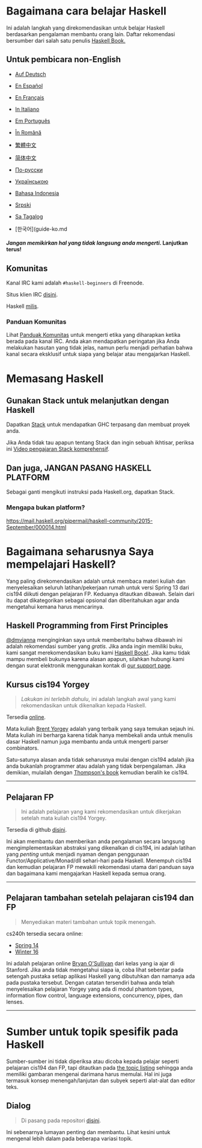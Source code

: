 # Bagaimana cara belajar Haskell

Ini adalah langkah yang direkomendasikan untuk belajar Haskell berdasarkan pengalaman membantu orang lain. Daftar rekomendasi bersumber dari salah satu penulis [Haskell Book.](http://haskellbook.com)

## Untuk pembicara non-English 

- [Auf Deutsch](guide-de.md)

- [En Español](guide-es.md)

- [En Français](guide-fr.md)

- [In Italiano](guide-it.md)

- [Em Português](guide-pt.md)

- [În Română](guide-ro.md)

- [繁體中文](guide-zh_tw.md)

- [简体中文](guide-zh_CN.md)

- [По-русски](guide-ru.md)

- [Українською](guide-ua.md)

- [Bahasa Indonesia](guide-id.md)

- [Srpski](guide-sr.md)

- [Sa Tagalog](guide-tl.md)

- [한국어](guide-ko.md

#### *Jangan memikirkan hal yang tidak langsung anda mengerti*. Lanjutkan terus! 

## Komunitas

Kanal IRC kami adalah `#haskell-beginners` di Freenode.

Situs klien IRC [disini](http://webchat.freenode.net/).

Haskell [milis](https://wiki.haskell.org/Mailing_lists).


### Panduan Komunitas 

Lihat [Panduak Komunitas](coc.md) untuk mengerti etika yang diharapkan ketika berada pada kanal IRC. Anda akan mendapatkan peringatan jika Anda melakukan hasutan yang tidak jelas, namun perlu menjadi perhatian bahwa kanal secara eksklusif untuk siapa yang belajar atau mengajarkan Haskell.


# Memasang Haskell

## Gunakan Stack untuk melanjutkan dengan Haskell

Dapatkan [Stack](https://haskellstack.org) untuk mendapatkan GHC terpasang dan membuat proyek anda.

Jika Anda tidak tau apapun tentang Stack dan ingin sebuah ikhtisar, periksa ini [Video pengajaran Stack komprehensif](https://www.youtube.com/watch?v=sRonIB8ZStw).


## Dan juga, JANGAN PASANG HASKELL PLATFORM

Sebagai ganti mengikuti instruksi pada Haskell.org, dapatkan Stack.

### Mengapa bukan platform?

https://mail.haskell.org/pipermail/haskell-community/2015-September/000014.html


# Bagaimana seharusnya Saya mempelajari Haskell?

Yang paling direkomendasikan adalah untuk membaca materi kuliah dan menyelesaikan seluruh latihan/pekerjaan rumah untuk versi Spring 13 dari cis194 diikuti dengan pelajaran FP. Keduanya ditautkan dibawah. Selain dari itu dapat dikategorikan sebagai opsional dan diberitahukan agar anda mengetahui kemana harus mencarinya.

## Haskell Programming from First Principles

[@dmvianna](https://github.com/dmvianna) menginginkan saya untuk memberitahu bahwa dibawah ini adalah rekomendasi sumber yang _gratis_. Jika anda ingin memiliki buku, kami sangat merekomendasikan buku kami  [Haskell Book!](http://haskellbook.com). Jika kamu tidak mampu membeli bukunya karena alasan apapun, silahkan hubungi kami dengan surat elektronik menggunakan kontak di [our support page](http://haskellbook.com/support.html).

## Kursus cis194 Yorgey

> *Lakukan ini terlebih dahulu*, ini adalah langkah awal yang kami rekomendasikan untuk dikenalkan kepada 
> Haskell.

Tersedia [online](https://www.seas.upenn.edu/~cis194/spring13/lectures.html).

Mata kuliah [Brent Yorgey](https://byorgey.wordpress.com) adalah yang terbaik yang saya temukan sejauh ini.
Mata kuliah ini berharga karena tidak hanya membekali anda untuk menulis dasar
Haskell namun juga membantu anda untuk mengerti parser combinators.

Satu-satunya alasan anda tidak seharusnya mulai dengan cis194 adalah jika anda bukanlah programmer
atau adalah yang tidak berpengalaman. Jika demikian, mulailah dengan
[Thompson's book](https://www.haskellcraft.com/craft3e/Home.html) kemudian beralih 
ke cis194.


---

## Pelajaran FP 

> Ini adalah pelajaran yang kami rekomendasikan untuk dikerjakan setelah mata kuliah cis194 Yorgey.

Tersedia di github [disini](https://github.com/bitemyapp/fp-course).

Ini akan membantu dan memberikan anda pengalaman secara langsung mengimplementasikan 
abstraksi yang dikenalkan di cis194, ini adalah latihan yang _penting_ untuk 
menjadi nyaman dengan penggunaan Functor/Applicative/Monad/dll sehari-hari pada
Haskell. Menempuh cis194 dan kemudian pelajaran FP mewakili rekomendasi utama
dari panduan saya dan bagaimana kami mengajarkan Haskell kepada semua orang.

---

## Pelajaran tambahan setelah pelajaran cis194 dan FP

> Menyediakan materi tambahan untuk topik menengah.

cs240h tersedia secara online:
- [Spring 14](http://www.scs.stanford.edu/14sp-cs240h/)
- [Winter 16](http://www.scs.stanford.edu/16wi-cs240h/)

Ini adalah pelajaran online [Bryan O'Sullivan](https://github.com/bos) dari kelas
yang ia ajar di Stanford. Jika anda tidak mengetahui siapa ia, coba lihat sebentar pada setengah
pustaka setiap aplikasi Haskell yang dibutuhkan dan namanya ada pada pustaka tersebut. Dengan
catatan tersendiri bahwa anda telah menyelesaikan pelajaran Yorgey yang ada di modul
phantom types, information flow control, language extensions, concurrency,
pipes, dan lenses.

---

# Sumber untuk topik spesifik pada Haskell

Sumber-sumber ini tidak diperiksa atau dicoba kepada pelajar seperti pelajaran cis194 dan FP, tapi ditautkan pada [the topic listing](specific_topics.md) sehingga anda memiliki gambaran mengenai darimana harus memulai. Hal ini juga termasuk konsep menengah/lanjutan dan subyek seperti alat-alat dan editor teks.


## Dialog

> Di pasang pada repositori [disini](dialogues.md).

Ini sebenarnya lumayan penting dan membantu. Lihat kesini untuk mengenal lebih dalam pada beberapa 
variasi topik.
